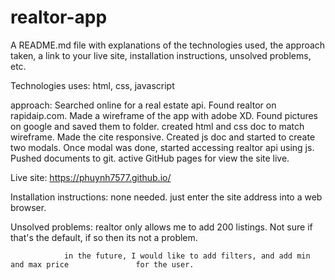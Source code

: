 # realtor-app

A README.md file with explanations of the technologies used, the approach taken, a link to your live site, installation instructions, unsolved problems, etc.

Technologies uses: html, css, javascript

approach:  Searched online for a real estate api. 
		Found realtor on rapidaip.com.
		Made a wireframe of the app with adobe XD.
		Found pictures on google and saved them to folder.
		created html and css doc to match wireframe.
		Made the cite responsive.
		Created js doc and started to create two modals.
		Once modal was done, started accessing realtor api using js.
		Pushed documents to git.
		active GitHub pages for view the site live.







Live site: https://phuynh7577.github.io/


Installation instructions:  none needed.
					just enter the site address into a web browser.


Unsolved problems:    realtor only allows me to add 200 listings. Not sure if that's the 					default, if so then its not a problem. 

				in the future, I would like to add filters, and add min and max price 				for the user.